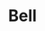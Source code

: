 ---
type: portfolio
name: bell
title: Bell
description: New brand. New logo. New vision. New mission. We partnered with Bell to tackle the future of the Bell web experience.
urlLink: http://www.bellflight.com/
bgColor: '#000'
textColor: white
logoPath: /client-logos/bell-logo.svg
bgPath: /client-bgs/bell-card-bg.jpg
bgYAxis: top
---